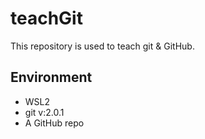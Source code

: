 # teachGit

This repository is used to teach git &amp; GitHub.

## Environment

- WSL2
- git v:2.0.1
- A GitHub repo
